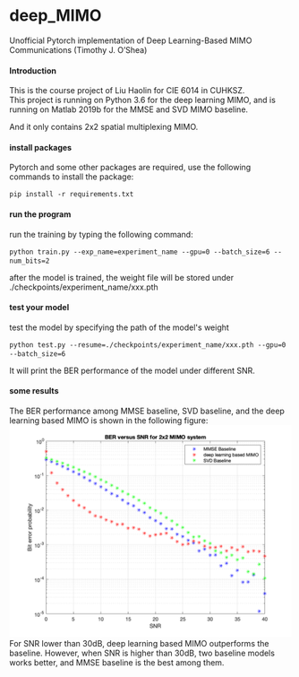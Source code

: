 # deep_MIMO

Unofficial Pytorch implementation of Deep Learning-Based MIMO Communications (Timothy J. O’Shea) 
#### Introduction
This is the course project of Liu Haolin for CIE 6014 in CUHKSZ.<br/>
This project is running on Python 3.6 for the deep learning MIMO, and is running on Matlab 2019b for the MMSE and SVD MIMO baseline.<br/>

And it only contains 2x2 spatial multiplexing MIMO.<br/>
#### install packages
Pytorch and some other packages are required, use the following commands to install the package:
```
pip install -r requirements.txt
```
#### run the program
run the training by typing the following command:
```
python train.py --exp_name=experiment_name --gpu=0 --batch_size=6 --num_bits=2
```
after the model is trained, the weight file will be stored under ./checkpoints/experiment_name/xxx.pth
#### test your model
test the model by specifying the path of the model's weight
```
python test.py --resume=./checkpoints/experiment_name/xxx.pth --gpu=0 --batch_size=6
```
It will print the BER performance of the model under different SNR.
#### some results
The BER performance among MMSE baseline, SVD baseline, and the deep learning based MIMO is shown in the following figure:<br/>
![avatar](./BER.png)
For SNR lower than 30dB, deep learning based MIMO outperforms the baseline. However, when SNR is higher than 30dB, two baseline models works better, and MMSE baseline is the best among them.